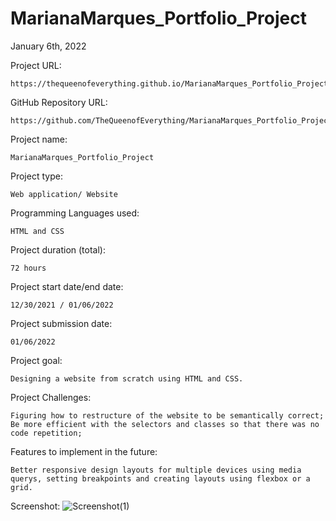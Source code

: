 # MarianaMarques_Portfolio_Project


January 6th, 2022

Project URL:

    https://thequeenofeverything.github.io/MarianaMarques_Portfolio_Project/


GitHub Repository URL:

    https://github.com/TheQueenofEverything/MarianaMarques_Portfolio_Project.git


Project name:

    MarianaMarques_Portfolio_Project

Project type:

    Web application/ Website

Programming Languages used:

    HTML and CSS

Project duration (total):

    72 hours

Project start date/end date:

    12/30/2021 / 01/06/2022

Project submission date:

    01/06/2022

Project goal:

    Designing a website from scratch using HTML and CSS.

    
Project Challenges:

    Figuring how to restructure of the website to be semantically correct;
    Be more efficient with the selectors and classes so that there was no code repetition;

Features to implement in the future:

    Better responsive design layouts for multiple devices using media querys, setting breakpoints and creating layouts using flexbox or a grid.

Screenshot:
![Screenshot(1)](https://user-images.githubusercontent.com/65464431/148484270-6e32deb8-688f-4408-bbea-09f920a736e1.png)
